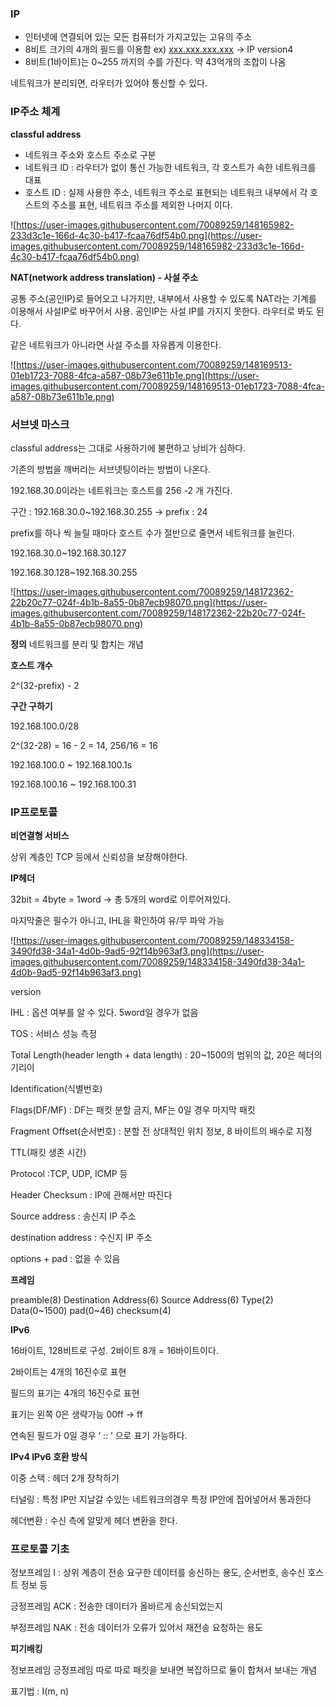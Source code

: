 ### IP

- 인터넷에 연결되어 있는 모든 컴퓨터가 가지고있는 고유의 주소
- 8비트 크기의 4개의 필드를 이용함 ex) [xxx.xxx.xxx.xxx](http://xxx.xxx.xxx.xxx) → IP version4
- 8비트(1바이트)는 0~255 까지의 수를 가진다. 약 43억개의 조합이 나옴

네트워크가 분리되면, 라우터가 있어야 통신할 수 있다.

### IP주소 체계

**classful address**

- 네트워크 주소와 호스트 주소로 구분
- 네트워크 ID : 라우터가 없이 통신 가능한 네트워크, 각 호스트가 속한 네트워크를 대표
- 호스트 ID : 실제 사용한 주소, 네트워크 주소로 표현되는 네트워크 내부에서 각 호스트의 주소를 표현, 네트워크 주소를 제외한 나머지 이다.

![https://user-images.githubusercontent.com/70089259/148165982-233d3c1e-166d-4c30-b417-fcaa76df54b0.png](https://user-images.githubusercontent.com/70089259/148165982-233d3c1e-166d-4c30-b417-fcaa76df54b0.png)

**NAT(network address translation) - 사설 주소**

공통 주소(공인IP)로 들어오고 나가지만, 내부에서 사용할 수 있도록 NAT라는 기계를 이용해서 사설IP로 바꾸어서 사용. 공인IP는 사설 IP를 가지지 못한다. 라우터로 봐도 된다.

같은 네트워크가 아니라면 사설 주소를 자유롭게 이용한다.

![https://user-images.githubusercontent.com/70089259/148169513-01eb1723-7088-4fca-a587-08b73e611b1e.png](https://user-images.githubusercontent.com/70089259/148169513-01eb1723-7088-4fca-a587-08b73e611b1e.png)

### 서브넷 마스크

classful address는 그대로 사용하기에 불편하고 낭비가 심하다.

기존의 방법을 깨버리는 서브넷팅이라는 방법이 나온다.

192.168.30.0이라는 네트워크는 호스트를 256 -2 개 가진다.

구간 : 192.168.30.0~192.168.30.255  → prefix : 24

prefix를 하나 씩 늘릴 때마다 호스트 수가 절반으로 줄면서 네트워크를 늘린다.

192.168.30.0~192.168.30.127

192.168.30.128~192.168.30.255

![https://user-images.githubusercontent.com/70089259/148172362-22b20c77-024f-4b1b-8a55-0b87ecb98070.png](https://user-images.githubusercontent.com/70089259/148172362-22b20c77-024f-4b1b-8a55-0b87ecb98070.png)

**정의**
네트워크를 분리 및 합치는 개념

**호스트 개수**

2^(32-prefix) - 2

**구간 구하기**

192.168.100.0/28

2^(32-28) = 16 - 2 = 14, 256/16 = 16

192.168.100.0 ~ 192.168.100.1s

192.168.100.16 ~ 192.168.100.31

### IP프로토콜

**비연결형 서비스**

상위 계층인 TCP 등에서 신뢰성을 보장해야한다.

**IP헤더**

32bit = 4byte = 1word → 총 5개의 word로 이루어져있다.

마지막줄은 필수가 아니고, IHL을 확인하여 유/무 파악 가능

![https://user-images.githubusercontent.com/70089259/148334158-3490fd38-34a1-4d0b-9ad5-92f14b963af3.png](https://user-images.githubusercontent.com/70089259/148334158-3490fd38-34a1-4d0b-9ad5-92f14b963af3.png)

version

IHL : 옵션 여부를 알 수 있다. 5word일 경우가 없음

TOS :  서비스 성능 측정

Total Length(header length + data length) : 20~1500의 범위의 값, 20은 헤더의 기리이

Identification(식별번호)

Flags(DF/MF) : DF는 패킷 분할 금지, MF는 0일 경우 마지막 패킷

Fragment Offset(순서번호) : 분할 전 상대적인 위치 정보, 8 바이트의 배수로 지정

TTL(패킷 생존 시간)

Protocol :TCP, UDP, ICMP 등

Header Checksum : IP에 관해서만 따진다

Source address : 송신지 IP 주소

destination address : 수신지 IP 주소

options + pad : 없을 수 있음

**프레임**

preamble(8) Destination Address(6) Source Address(6) Type(2) Data(0~1500) pad(0~46) checksum(4)

**IPv6**

16바이트, 128비트로 구성. 2바이트 8개 = 16바이트이다.

2바이트는 4개의 16진수로 표현

필드의 표기는 4개의 16진수로 표현

표기는 왼쪽 0은 생략가능 00ff → ff

연속된 필드가 0일 경우 ‘ :: ’ 으로 표기 가능하다.

**IPv4 IPv6 호환 방식**

이중 스택 : 헤더 2개 장착하기

터널링 : 특정 IP만 지날갈 수있는 네트워크의경우 특정 IP안에 집어넣어서 통과한다

헤더변환 : 수신 측에 알맞게 헤더 변환을 한다.

### 프로토콜 기초

정보프레임 I :  상위 계층이 전송 요구한 데이터를 송신하는 용도, 순서번호, 송수신 호스트 정보 등

긍정프레임 ACK : 전송한 데이터가 올바르게 송신되었는지

부정프레임 NAK : 전송 데이터가 오류가 있어서 재전송 요청하는 용도

**피기배킹**

정보프레임 긍정프레임 따로 따로 패킷을 보내면 복잡하므로 둘이 합쳐서 보내는 개념

표기법 : I(m, n)
